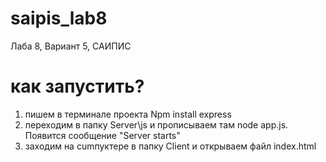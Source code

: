 # saipis_lab8
Лаба 8, Вариант 5, САИПИС
# как запустить?
1) пишем в терминале проекта Npm install express
2) переходим в папку Server\js и прописываем там node app.js. Появится сообщение "Server starts"
3) заходим на cumпуктере в папку Client и открываем файл index.html